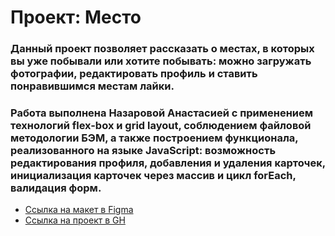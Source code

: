 # Проект: Место

### Данный проект позволяет рассказать о местах, в которых вы уже побывали или хотите побывать: можно загружать фотографии, редактировать профиль и ставить понравившимся местам лайки.

### Работа выполнена Назаровой Анастасией с применением технологий flex-box и grid layout, соблюдением файловой методологии БЭМ, а также построением функционала, реализованного на языке JavaScript: возможность редактирования профиля, добавления и удаления карточек, инициализация карточек через массив и цикл forEach, валидация форм.

* [Ссылка на макет в Figma](https://www.figma.com/file/2cn9N9jSkmxD84oJik7xL7/JavaScript.-Sprint-4?node-id=0%3A1)
* [Ссылка на проект в GH](https://happywrites.github.io/mesto/index.html)
